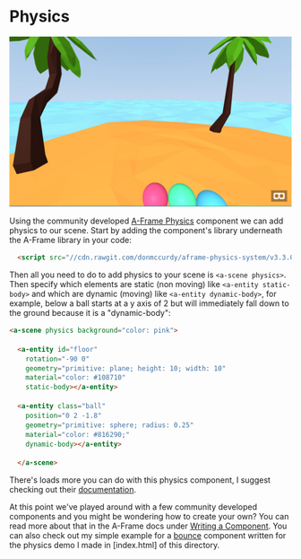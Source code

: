# Physics

![physics example](screenshot.png)

Using the community developed [A-Frame Physics](https://github.com/donmccurdy/aframe-physics-system) component we can add physics to our scene. Start by adding the component's library underneath the A-Frame library in your code:

```html
  <script src="//cdn.rawgit.com/donmccurdy/aframe-physics-system/v3.3.0/dist/aframe-physics-system.min.js"></script>
```

Then all you need to do to add physics to your scene is `<a-scene physics>`. Then specify which elements are static (non moving) like `<a-entity static-body>` and which are dynamic (moving) like `<a-entity dynamic-body>`, for example, below a ball starts at a y axis of 2 but will immediately fall down to the ground because it is a "dynamic-body":

```html
<a-scene physics background="color: pink">

  <a-entity id="floor"
    rotation="-90 0"
    geometry="primitive: plane; height: 10; width: 10"
    material="color: #108710"
    static-body></a-entity>

  <a-entity class="ball"
    position="0 2 -1.8"
    geometry="primitive: sphere; radius: 0.25"
    material="color: #816290;"
    dynamic-body></a-entity>

  </a-scene>
```

There's loads more you can do with this physics component, I suggest checking out their [documentation](https://github.com/donmccurdy/aframe-physics-system).

At this point we've played around with a few community developed components and you might be wondering how to create your own? You can read more about that in the A-Frame docs under [Writing a Component](https://aframe.io/docs/0.9.0/introduction/writing-a-component.html). You can also check out my simple example for a [bounce](components/bouncd.js) component written for the physics demo I made in [index.html] of this directory.
